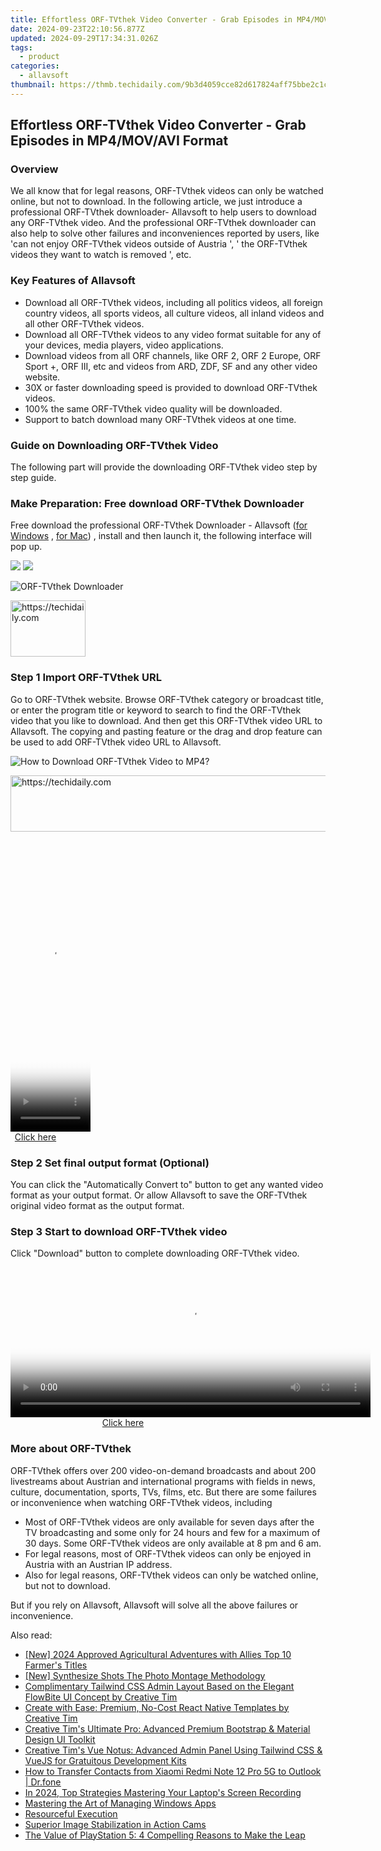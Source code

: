 ```yaml
---
title: Effortless ORF-TVthek Video Converter - Grab Episodes in MP4/MOV/AVI Format
date: 2024-09-23T22:10:56.877Z
updated: 2024-09-29T17:34:31.026Z
tags:
  - product
categories:
  - allavsoft
thumbnail: https://thmb.techidaily.com/9b3d4059cce82d617824aff75bbe2c1cfb1dda056b7a7373daee332b511aa58b.jpg
---
```


## Effortless ORF-TVthek Video Converter - Grab Episodes in MP4/MOV/AVI Format

### Overview

We all know that for legal reasons, ORF-TVthek videos can only be watched online, but not to download. In the following article, we just introduce a professional ORF-TVthek downloader- Allavsoft to help users to download any ORF-TVthek video. And the professional ORF-TVthek downloader can also help to solve other failures and inconveniences reported by users, like 'can not enjoy ORF-TVthek videos outside of Austria ', ' the ORF-TVthek videos they want to watch is removed ', etc.

### Key Features of Allavsoft

* Download all ORF-TVthek videos, including all politics videos, all foreign country videos, all sports videos, all culture videos, all inland videos and all other ORF-TVthek videos.
* Download all ORF-TVthek videos to any video format suitable for any of your devices, media players, video applications.
* Download videos from all ORF channels, like ORF 2, ORF 2 Europe, ORF Sport +, ORF III, etc and videos from ARD, ZDF, SF and any other video website.
* 30X or faster downloading speed is provided to download ORF-TVthek videos.
* 100% the same ORF-TVthek video quality will be downloaded.
* Support to batch download many ORF-TVthek videos at one time.

### Guide on Downloading ORF-TVthek Video

The following part will provide the downloading ORF-TVthek video step by step guide.

### Make Preparation: Free download ORF-TVthek Downloader

Free download the professional ORF-TVthek Downloader - Allavsoft ([for Windows](https://tools.techidaily.com/allavsoft/products/) , [for Mac](https://tools.techidaily.com/allavsoft/products/)) , install and then launch it, the following interface will pop up.

[![](https://www.allavsoft.com/how-to/../images/how-to/free-download-win.jpg)](https://tools.techidaily.com/allavsoft/products/) [![](https://www.allavsoft.com/how-to/../images/how-to/free-download-mac.jpg)](https://tools.techidaily.com/allavsoft/products/)

![ORF-TVthek Downloader](https://www.allavsoft.com/how-to/../images/allavsoft/screen-shot-600.jpg)

<!-- affiliate ads begin -->
<a href="https://aligracehair.sjv.io/c/5597632/2135363/19272" target="_top" id="2135363">
  <img src="//a.impactradius-go.com/display-ad/19272-2135363" border="0" alt="https://techidaily.com" width="120" height="90"/>
</a>
<img height="0" width="0" src="https://aligracehair.sjv.io/i/5597632/2135363/19272" style="position:absolute;visibility:hidden;" border="0" />
<!-- affiliate ads end -->

### Step 1 Import ORF-TVthek URL

Go to ORF-TVthek website. Browse ORF-TVthek category or broadcast title, or enter the program title or keyword to search to find the ORF-TVthek video that you like to download. And then get this ORF-TVthek video URL to Allavsoft. The copying and pasting feature or the drag and drop feature can be used to add ORF-TVthek video URL to Allavsoft.

![How to Download ORF-TVthek Video to MP4?](https://www.allavsoft.com/how-to/../images/how-to/download-rtmp-video/download-rtmp-video.jpg)

<!-- affiliate ads begin -->
<a href="https://zebaoaffiliateprogram.pxf.io/c/5597632/2137974/21526" target="_top" id="2137974">
  <img src="//a.impactradius-go.com/display-ad/21526-2137974" border="0" alt="https://techidaily.com" width="728" height="90"/>
</a>
<img height="0" width="0" src="https://zebaoaffiliateprogram.pxf.io/i/5597632/2137974/21526" style="position:absolute;visibility:hidden;" border="0" />
<!-- affiliate ads end -->

<!-- affiliate ads begin -->
<span id="1938136">
					<video width="128" height="480" style="cursor:pointer"
           poster="//a.impactradius-go.com/display-clicktoplayimage/1938136.png"
           onclick="if(!this.playClicked){this.play();this.setAttribute('controls',true);this.playClicked=true;}">
	   <source src="//a.impactradius-go.com/display-ad/22993-1938136">
	   <img src="//a.impactradius-go.com/display-clicktoplayimage/1938136.png" style="border: none; height: 100%; width: 100%; object-fit: contain">
	</video>
	<div style="width:80px;text-align:center"><a href="javascript:window.open(decodeURIComponent('https%3A%2F%2Fhomestyler.sjv.io%2Fc%2F5597632%2F1938136%2F22993'), '_blank');void(0);">Click here</a></div>
</span>
<img height="0" width="0" src="https://imp.pxf.io/i/5597632/1938136/22993" style="position:absolute;visibility:hidden;" border="0" />
<!-- affiliate ads end -->

### Step 2 Set final output format (Optional)

You can click the "Automatically Convert to" button to get any wanted video format as your output format. Or allow Allavsoft to save the ORF-TVthek original video format as the output format.

### Step 3 Start to download ORF-TVthek video

Click "Download" button to complete downloading ORF-TVthek video.

<!-- affiliate ads begin -->
<span id="1983552">
					<video width="576" height="240" style="cursor:pointer"
           poster="//a.impactradius-go.com/display-clicktoplayimage/1983552.png"
           onclick="if(!this.playClicked){this.play();this.setAttribute('controls',true);this.playClicked=true;}">
	   <source src="//a.impactradius-go.com/display-ad/22993-1983552">
	   <img src="//a.impactradius-go.com/display-clicktoplayimage/1983552.png" style="border: none; height: 100%; width: 100%; object-fit: contain">
	</video>
	<div style="width:360px;text-align:center"><a href="javascript:window.open(decodeURIComponent('https%3A%2F%2Fhomestyler.sjv.io%2Fc%2F5597632%2F1983552%2F22993'), '_blank');void(0);">Click here</a></div>
</span>
<img height="0" width="0" src="https://imp.pxf.io/i/5597632/1983552/22993" style="position:absolute;visibility:hidden;" border="0" />
<!-- affiliate ads end -->

### More about ORF-TVthek

ORF-TVthek offers over 200 video-on-demand broadcasts and about 200 livestreams about Austrian and international programs with fields in news, culture, documentation, sports, TVs, films, etc. But there are some failures or inconvenience when watching ORF-TVthek videos, including

* Most of ORF-TVthek videos are only available for seven days after the TV broadcasting and some only for 24 hours and few for a maximum of 30 days. Some ORF-TVthek videos are only available at 8 pm and 6 am.
* For legal reasons, most of ORF-TVthek videos can only be enjoyed in Austria with an Austrian IP address.
* Also for legal reasons, ORF-TVthek videos can only be watched online, but not to download.

But if you rely on Allavsoft, Allavsoft will solve all the above failures or inconvenience.

<ins class="adsbygoogle"
     style="display:block"
     data-ad-format="autorelaxed"
     data-ad-client="ca-pub-7571918770474297"
     data-ad-slot="1223367746"></ins>

<ins class="adsbygoogle"
     style="display:block"
     data-ad-client="ca-pub-7571918770474297"
     data-ad-slot="8358498916"
     data-ad-format="auto"
     data-full-width-responsive="true"></ins>

<span class="atpl-alsoreadstyle">Also read:</span>
<div><ul>
<li><a href="https://video-screen-grab.techidaily.com/new-2024-approved-agricultural-adventures-with-allies-top-10-farmers-titles/"><u>[New] 2024 Approved Agricultural Adventures with Allies Top 10 Farmer's Titles</u></a></li>
<li><a href="https://some-skills.techidaily.com/new-synthesize-shots-the-photo-montage-methodology/"><u>[New] Synthesize Shots The Photo Montage Methodology</u></a></li>
<li><a href="https://discover-cheats.techidaily.com/complimentary-tailwind-css-admin-layout-based-on-the-elegant-flowbite-ui-concept-by-creative-tim/"><u>Complimentary Tailwind CSS Admin Layout Based on the Elegant FlowBite UI Concept by Creative Tim</u></a></li>
<li><a href="https://discover-cheats.techidaily.com/create-with-ease-premium-no-cost-react-native-templates-by-creative-tim/"><u>Create with Ease: Premium, No-Cost React Native Templates by Creative Tim</u></a></li>
<li><a href="https://discover-cheats.techidaily.com/creative-tims-ultimate-pro-advanced-premium-bootstrap-and-material-design-ui-toolkit/"><u>Creative Tim's Ultimate Pro: Advanced Premium Bootstrap & Material Design UI Toolkit</u></a></li>
<li><a href="https://discover-cheats.techidaily.com/creative-tims-vue-notus-advanced-admin-panel-using-tailwind-css-and-vuejs-for-gratuitous-development-kits/"><u>Creative Tim's Vue Notus: Advanced Admin Panel Using Tailwind CSS & VueJS for Gratuitous Development Kits</u></a></li>
<li><a href="https://blog-min.techidaily.com/how-to-transfer-contacts-from-xiaomi-redmi-note-12-pro-5g-to-outlook-drfone-by-drfone-transfer-from-android-transfer-from-android/"><u>How to Transfer Contacts from Xiaomi Redmi Note 12 Pro 5G to Outlook | Dr.fone</u></a></li>
<li><a href="https://screen-recording.techidaily.com/in-2024-top-strategies-mastering-your-laptops-screen-recording/"><u>In 2024, Top Strategies Mastering Your Laptop's Screen Recording</u></a></li>
<li><a href="https://windows11.techidaily.com/mastering-the-art-of-managing-windows-apps/"><u>Mastering the Art of Managing Windows Apps</u></a></li>
<li><a href="https://data-wizards.techidaily.com/resourceful-execution/"><u>Resourceful Execution</u></a></li>
<li><a href="https://extra-hints.techidaily.com/superior-image-stabilization-in-action-cams/"><u>Superior Image Stabilization in Action Cams</u></a></li>
<li><a href="https://tech-renaissance.techidaily.com/the-value-of-playstation-5-4-compelling-reasons-to-make-the-leap/"><u>The Value of PlayStation 5: 4 Compelling Reasons to Make the Leap</u></a></li>
</ul></div>

